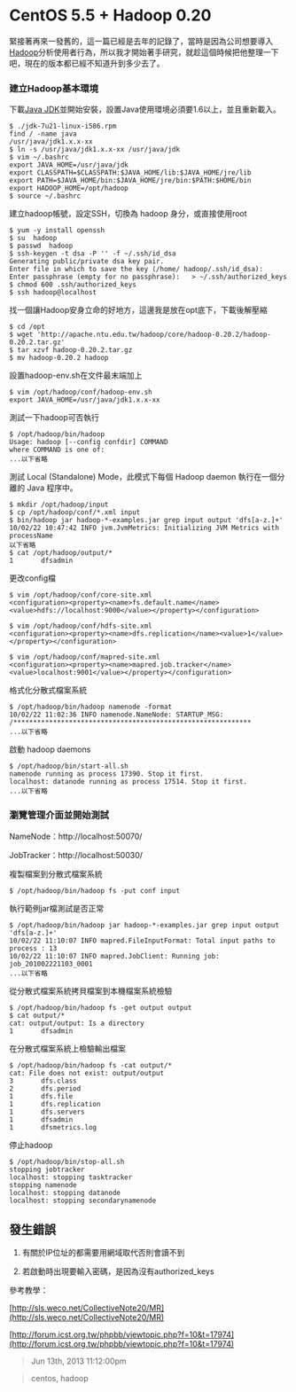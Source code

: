 # CentOS 5.5 + Hadoop 0.20

緊接著再來一發舊的，這一篇已經是去年的記錄了，當時是因為公司想要導入[Hadoop](http://hadoop.apache.org/)分析使用者行為，所以我才開始著手研究，就趁這個時候把他整理一下吧，現在的版本都已經不知道升到多少去了。

### 建立Hadoop基本環境

下載[Java JDK](http://www.oracle.com/technetwork/java/javase/downloads/jdk7-downloads-1880260.html)並開始安裝，設置Java使用環境必須要1.6以上，並且重新載入。

	$ ./jdk-7u21-linux-i586.rpm
	find / -name java
	/usr/java/jdk1.x.x-xx
	$ ln -s /usr/java/jdk1.x.x-xx /usr/java/jdk
	$ vim ~/.bashrc
	export JAVA_HOME=/usr/java/jdk
	export CLASSPATH=$CLASSPATH:$JAVA_HOME/lib:$JAVA_HOME/jre/lib
	export PATH=$JAVA_HOME/bin:$JAVA_HOME/jre/bin:$PATH:$HOME/bin
	export HADOOP_HOME=/opt/hadoop
	$ source ~/.bashrc

建立hadoop帳號，設定SSH，切換為 hadoop 身分，或直接使用root

	$ yum -y install openssh
	$ su  hadoop
	$ passwd  hadoop
	$ ssh-keygen -t dsa -P '' -f ~/.ssh/id_dsa
	Generating public/private dsa key pair.
	Enter file in which to save the key (/home/ hadoop/.ssh/id_dsa):
	Enter passphrase (empty for no passphrase):   > ~/.ssh/authorized_keys 
	$ chmod 600 .ssh/authorized_keys
	$ ssh hadoop@localhost

找一個讓Hadoop安身立命的好地方，這邊我是放在opt底下，下載後解壓縮
	
	$ cd /opt
	$ wget 'http://apache.ntu.edu.tw/hadoop/core/hadoop-0.20.2/hadoop-0.20.2.tar.gz'
	$ tar xzvf hadoop-0.20.2.tar.gz
	$ mv hadoop-0.20.2 hadoop

設置hadoop-env.sh在文件最末端加上

	$ vim /opt/hadoop/conf/hadoop-env.sh
	export JAVA_HOME=/usr/java/jdk1.x.x-xx

測試一下hadoop可否執行

	$ /opt/hadoop/bin/hadoop
	Usage: hadoop [--config confdir] COMMAND
	where COMMAND is one of:
	...以下省略

測試 Local (Standalone) Mode，此模式下每個 Hadoop daemon 執行在一個分離的 Java 程序中。

	$ mkdir /opt/hadoop/input
	$ cp /opt/hadoop/conf/*.xml input
	$ bin/hadoop jar hadoop-*-examples.jar grep input output 'dfs[a-z.]+'
	10/02/22 10:47:42 INFO jvm.JvmMetrics: Initializing JVM Metrics with processName
	以下省略
	$ cat /opt/hadoop/output/*
	1       dfsadmin

更改config檔

	$ vim /opt/hadoop/conf/core-site.xml
	<configuration><property><name>fs.default.name</name><value>hdfs://localhost:9000</value></property></configuration>

	$ vim /opt/hadoop/conf/hdfs-site.xml
	<configuration><property><name>dfs.replication</name><value>1</value></property></configuration>

	$ vim /opt/hadoop/conf/mapred-site.xml
	<configuration><property><name>mapred.job.tracker</name><value>localhost:9001</value></property></configuration>

格式化分散式檔案系統

	$ /opt/hadoop/bin/hadoop namenode -format
	10/02/22 11:02:36 INFO namenode.NameNode: STARTUP_MSG:
	/************************************************************
	...以下省略

啟動 hadoop daemons

	$ /opt/hadoop/bin/start-all.sh
	namenode running as process 17390. Stop it first.
	localhost: datanode running as process 17514. Stop it first.
	...以下省略

### 瀏覽管理介面並開始測試

NameNode：http://localhost:50070/

JobTracker：http://localhost:50030/

複製檔案到分散式檔案系統

	$ /opt/hadoop/bin/hadoop fs -put conf input

執行範例jar檔測試是否正常

	$ /opt/hadoop/bin/hadoop jar hadoop-*-examples.jar grep input output 'dfs[a-z.]+'
	10/02/22 11:10:07 INFO mapred.FileInputFormat: Total input paths to process : 13
	10/02/22 11:10:07 INFO mapred.JobClient: Running job: job_201002221103_0001
	...以下省略

從分散式檔案系統拷貝檔案到本機檔案系統檢驗

	$ /opt/hadoop/bin/hadoop fs -get output output
	$ cat output/*
	cat: output/output: Is a directory
	1       dfsadmin

在分散式檔案系統上檢驗輸出檔案

	$ /opt/hadoop/bin/hadoop fs -cat output/*
	cat: File does not exist: output/output
	3       dfs.class
	2       dfs.period
	1       dfs.file
	1       dfs.replication
	1       dfs.servers
	1       dfsadmin
	1       dfsmetrics.log

停止hadoop

	$ /opt/hadoop/bin/stop-all.sh
	stopping jobtracker
	localhost: stopping tasktracker
	stopping namenode
	localhost: stopping datanode
	localhost: stopping secondarynamenode

## 發生錯誤 ##

1. 有關於IP位址的都需要用網域取代否則會讀不到

2. 若啟動時出現要輸入密碼，是因為沒有authorized_keys

參考教學：

[http://sls.weco.net/CollectiveNote20/MR](http://sls.weco.net/CollectiveNote20/MR)

[http://forum.icst.org.tw/phpbb/viewtopic.php?f=10&t=17974](http://forum.icst.org.tw/phpbb/viewtopic.php?f=10&t=17974)

> Jun 13th, 2013 11:12:00pm

> centos, hadoop